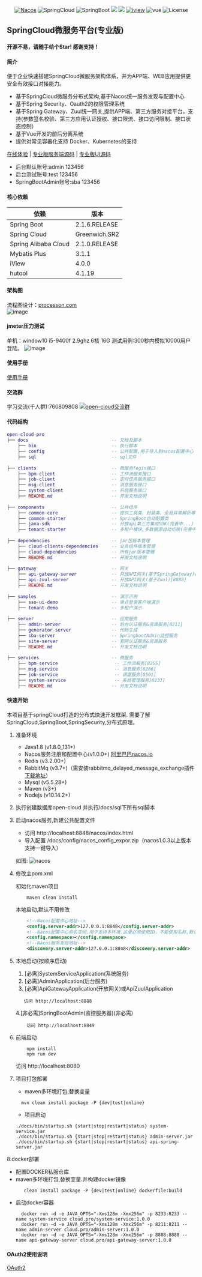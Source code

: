 <p align="center">
  <a target="_blank" href="https://nacos.io/en-us/"><img src="https://img.shields.io/badge/Nacos-blue.svg" alt="Nacos"></a>
  <a><img src="https://img.shields.io/badge/Spring%20Cloud-%20Greenwich.SR2-brightgreen.svg" alt="SpringCloud"></a>
  <a><img src="https://img.shields.io/badge/Spring%20Boot-2.1.6-brightgreen.svg" alt="SpringBoot"></a>
  <a><img src="https://img.shields.io/badge/Redis-orange.svg"></a>
  <a><img src="https://img.shields.io/badge/RabbitMq-orange.svg"></a>
  <a target="_blank" href="https://www.iviewui.com/docs/guide/install"><img src="https://img.shields.io/badge/iview-brightgreen.svg?style=flat-square" alt="iview"></a>
  <a><img src="https://img.shields.io/badge/vue-brightgreen.svg?style=flat-square" alt="vue"></a>
  <a><img src="https://img.shields.io/npm/l/express.svg" alt="License"></a>
</p>  

## SpringCloud微服务平台(专业版)

#### 开源不易，请随手给个Star! 感谢支持！

#### 简介
便于企业快速搭建SpringCloud微服务架构体系，并为APP端、WEB应用提供更安全有效接口对接能力。
+ 基于SpringCloud微服务分布式架构,基于Nacos统一服务发现与配置中心
+ 基于Spring Security、Oauth2的权限管理系统
+ 基于Spring Gateway、Zuul统一网关,提供APP端、第三方服务对接平台。支持(参数签名校验、第三方应用认证授权、接口限流、接口访问限制、接口状态控制）
+ 基于Vue开发的前后分离系统
+ 提供对常见容器化支持 Docker、Kubernetes的支持

<a target="_blank" href="http://pro.openc.top">在线体验</a> | <a target="_blank" href="https://gitee.com/liuyadu/open-cloud-pro.git">专业版服务端源码</a>  | <a target="_blank" href="https://gitee.com/liuyadu_open/open-admin-pro">专业版UI源码</a>

+ 后台默认账号:admin 123456  
+ 后台测试账号:test 123456
+ SpringBootAdmin账号:sba 123456

#### 核心依赖 
依赖 | 版本
---|---
Spring Boot |  2.1.6.RELEASE  
Spring Cloud | Greenwich.SR2
Spring Alibaba Cloud | 2.1.0.RELEASE  
Mybatis Plus | 3.1.1
iView | 4.0.0 
hutool | 4.1.19

####  架构图
流程图设计：<a target="_blank" href="https://www.processon.com/">processon.com</a>  
![image](/docs/架构图.jpg) 

#### jmeter压力测试
单机：window10 i5-9400f 2.9ghz 6核 16G
测试用例:300秒内模拟10000用户登陆。
![image](/docs/jmeter.png) 


#### 使用手册
<a target="_blank" href="https://gitee.com/liuyadu/open-cloud/wikis/pages">使用手册</a>  

#### 交流群 
学习交流(千人群):760809808 <a target="_blank" href="//shang.qq.com/wpa/qunwpa?idkey=3c1017efeda485820c9eddee13a125d99261f7504746aa4824bc5c7c2b9a4234"><img border="0" src="//pub.idqqimg.com/wpa/images/group.png" alt="open-cloud交流群" title="open-cloud交流群"></a>  

#### 代码结构
``` lua
open-cloud-pro
├── docs                               -- 文档及脚本
    ├── bin                            -- 执行脚本  
    ├── config                         -- 公共配置,用于导入到nacos配置中心   
    ├── sql                            -- sql文件
    
├── clients                            -- 微服务fegin接口
    ├── bpm-client                     -- 工作流服务接口
    ├── job-client                     -- 定时任务服务接口
    ├── msg-client                     -- 消息服务接口
    ├── system-client                  -- 系统服务接口
    ├── README.md                      -- 开发文档说明
    
├── components                         -- 公共组件
    ├── common-core                    -- 提供工具类、封装类、全局异常解析等
    ├── common-starter                 -- SpringBoot自动配置类
    ├── java-sdk                       -- 开放api第三方集成SDK(完善中...)
    ├── tenant-starter                 -- 多租户模块,多数据源自动切换(完善中...)
 
├── dependencies                       -- jar包版本管理
    ├── cloud-clients-dependencies     -- 业务组件版本管理
    ├── cloud-dependencies             -- 所有jar版本管理
    ├── README.md                      -- 开发文档说明
    
├── gateway                            -- 网关
    ├── api-gateway-server             -- 开放API网关(基于SpringGateway)[8888]
    ├── api-zuul-server                -- 开放API网关(基于Zuul)[8888]
    ├── README.md                      -- 开发文档说明
     
├── samples                            -- 演示示例
    ├── sso-ui-demo                    -- 单点登录客户端演示  
    ├── tenant-demo                    -- 多租户演示
    
├── server                             -- 应用服务
    ├── admin-server                   -- 后台认证服务&资源服务[8211]
    ├── generator-server               -- 代码生成
    ├── sba-server                     -- SpringbootAdmin监控服务
    ├── site-server                    -- 官网认证服务&资源服务
    ├── README.md                      -- 开发文档说明
    
├── services                           -- 微服务
    ├── bpm-service                     -- 工作流服务[8255]
    ├── msg-service                     -- 消息服务[8266]
    ├── job-service                     -- 调度服务[8501]
    ├── system-service                  -- 系统管理服务[8233]
    ├── README.md                      -- 开发文档说明
```

#### 快速开始
本项目基于springCloud打造的分布式快速开发框架. 需要了解SpringCloud,SpringBoot,SpringSecurity,分布式原理。

1. 准备环境
    + Java1.8  (v1.8.0_131+)
    + Nacos服务注册和配置中心(v1.0.0+) <a href="https://nacos.io/zh-cn/">阿里巴巴nacos.io</a>
    + Redis (v3.2.00+)
    + RabbitMq (v3.7+)（需安装rabbitmq_delayed_message_exchange插件 <a href="https://www.rabbitmq.com/community-plugins.html" target="_blank">下载地址</a>）
    + Mysql (v5.5.28+)
    + Maven (v3+)
    + Nodejs (v10.14.2+)
   
2. 执行创建数据库open-cloud
   并执行/docs/sql下所有sql脚本
    
3.  启动nacos服务,新建公共配置文件 
    + 访问 http://localhost:8848/nacos/index.html 
    + 导入配置 /docs/config/nacos_config_expor.zip（nacos1.0.3以上版本支持一键导入）
          
     如图:
     ![nacos](https://gitee.com/uploads/images/2019/0425/231436_fce24434_791541.png "nacos.png")
4. 修改主pom.xml  

    初始化maven项目
    ``` bush
        maven clean install
    ```
    本地启动,默认不用修改
    ``` xml
        <!--Nacos配置中心地址-->
        <config.server-addr>127.0.0.1:8848</config.server-addr>
        <!--Nacos配置中心命名空间,用于支持多环境.这里必须使用ID，不能使用名称,默认为空-->
        <config.namespace></config.namespace>
        <!--Nacos服务发现地址-->
        <discovery.server-addr>127.0.0.1:8848</discovery.server-addr>
    ```
    
5. 本地启动(按顺序启动)
     1. [必需]SystemServiceApplication(系统服务)
     2. [必需]AdminApplication(后台服务)
     3. [必需]ApiGatewayApplication(开放网关)或ApiZuulApplication
     ```
        访问 http://localhost:8888
     ```
     4.[非必需]SpringBootAdmin(监控服务器)(非必需)
      ```
          访问 http://localhost:8849
      ```
      
6. 前端启动
    ```bush
        npm install 
        npm run dev
    ``` 
    访问 http://localhost:8080
    
    
7. 项目打包部署  
    +  maven多环境打包,替换变量
   ```bush
     mvn clean install package -P {dev|test|online}
   ```
    + 项目启动
    ```bush
    ./docs/bin/startup.sh {start|stop|restart|status} system-service.jar
    ./docs/bin/startup.sh {start|stop|restart|status} admin-server.jar
    ./docs/bin/startup.sh {start|stop|restart|status} api-spring-server.jar
    ```
    
8.docker部署   
 +  配置DOCKER私服仓库
 +  maven多环境打包,替换变量.并构建docker镜像
       ```bush
          clean install package -P {dev|test|online} dockerfile:build 
       ```  
 + 启动docker容器
      ```bush
        docker run -d -e JAVA_OPTS="-Xms128m -Xmx256m" -p 8233:8233 --name system-service cloud.pro/system-service:1.0.0
        docker run -d -e JAVA_OPTS="-Xms128m -Xmx256m" -p 8211:8211 --name admin-server cloud.pro/admin-server:1.0.0
        docker run -d -e JAVA_OPTS="-Xms128m -Xmx256m" -p 8888:8888 --name api-gateway-server cloud.pro/api-gateway-server:1.0.0
      ```  
#### OAuth2使用说明
<a target="_blank" href="https://gitee.com/liuyadu/open-cloud/wikis/pages?sort_id=1396294&doc_id=256893">OAuth2</a>
